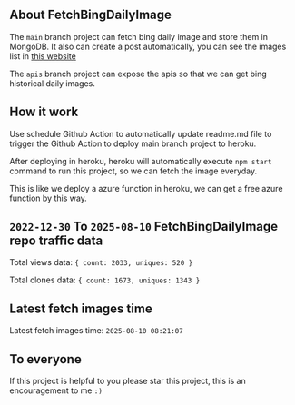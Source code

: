 ## About FetchBingDailyImage

The `main` branch project can fetch bing daily image and store them in MongoDB.
It also can create a post automatically, you can see the images list in [this website](https://oursalbum.netlify.app)

The `apis` branch project can expose the apis so that we can get bing historical daily images.

## How it work

Use schedule Github Action to automatically update readme.md file to trigger the Github Action to deploy main branch project to heroku.

After deploying in heroku, heroku will automatically execute `npm start` command to run this project, so we can fetch the image everyday.

This is like we deploy a azure function in heroku, we can get a free azure function by this way.

## `2022-12-30` To `2025-08-10` FetchBingDailyImage repo traffic data

Total views data: `{ count: 2033, uniques: 520 }`

Total clones data: `{ count: 1673, uniques: 1343 }`

## Latest fetch images time

Latest fetch images time: `2025-08-10 08:21:07`

## To everyone

If this project is helpful to you please star this project, this is an encouragement to me `:)`



